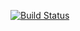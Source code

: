[![Build Status](https://travis-ci.org/nlyubchich/alien.svg?branch=master)](https://travis-ci.org/nlyubchich/alien)
